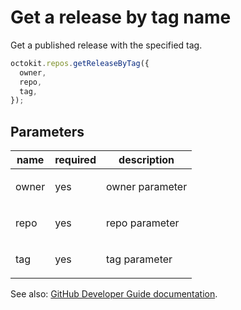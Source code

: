 # Get a release by tag name

Get a published release with the specified tag.

```js
octokit.repos.getReleaseByTag({
  owner,
  repo,
  tag,
});
```

## Parameters

<table>
  <thead>
    <tr>
      <th>name</th>
      <th>required</th>
      <th>description</th>
    </tr>
  </thead>
  <tbody>
    <tr><td>owner</td><td>yes</td><td>

owner parameter

</td></tr>
<tr><td>repo</td><td>yes</td><td>

repo parameter

</td></tr>
<tr><td>tag</td><td>yes</td><td>

tag parameter

</td></tr>
  </tbody>
</table>

See also: [GitHub Developer Guide documentation](https://developer.github.com/v3/repos/releases/#get-a-release-by-tag-name).
